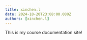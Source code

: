 ```yaml
---
title: xinchen.l
date: 2024-10-20T23:08:00.000Z
authors: [xinchen.l]
---
```


This is my course documentation site!